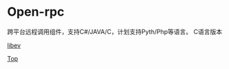 <a name="Top"></a>

# Open-rpc
跨平台远程调用组件，支持C#/JAVA/C，计划支持Pyth/Php等语言。
C语言版本

[libev](http://www.baidu.com)

[Top](#Top)
